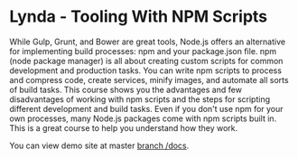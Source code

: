 # Lynda - Tooling With NPM Scripts

While Gulp, Grunt, and Bower are great tools, Node.js offers an alternative for implementing build processes: npm and your package.json file. npm (node package manager) is all about creating custom scripts for common development and production tasks. You can write npm scripts to process and compress code, create services, minify images, and automate all sorts of build tasks. This course shows you the advantages and few disadvantages of working with npm scripts and the steps for scripting different development and build tasks. Even if you don't use npm for your own processes, many Node.js packages come with npm scripts built in. This is a great course to help you understand how they work.

You can view demo site at master [branch /docs](http://edwinchen.co/npm_scripts).
